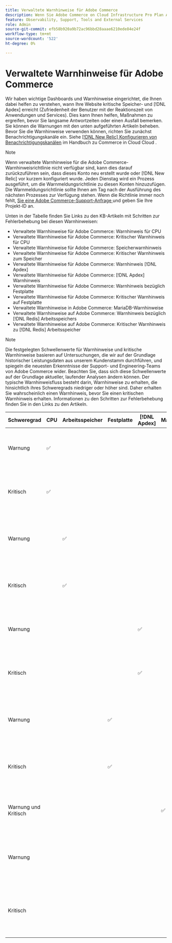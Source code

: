 ```yaml
---
title: Verwaltete Warnhinweise für Adobe Commerce
description: Wenn Sie Adobe Commerce on Cloud Infrastructure Pro Plan Architecture-Kunde sind, können Sie verwaltete Warnhinweise verwenden, um den Zustand Ihrer Site zu verstehen. Wenn Sie Adobe Commerce on Cloud Infrastructure Starter Plan Architecture-Kunde sind, erhalten Sie nur Warnhinweise zu den  [!DNL Apdex]  und Fehlerquoten.
feature: Observability, Support, Tools and External Services
role: Admin
source-git-commit: efb58b920a9b72ac96bbd28aaae6210ede84e24f
workflow-type: tm+mt
source-wordcount: '522'
ht-degree: 0%

---
```



# Verwaltete Warnhinweise für Adobe Commerce


Wir haben wichtige Dashboards und Warnhinweise eingerichtet, die Ihnen dabei helfen zu verstehen, wann Ihre Website kritische Speicher- und [!DNL Apdex] erreicht (Zufriedenheit der Benutzer mit der Reaktionszeit von Anwendungen und Services). Dies kann Ihnen helfen, Maßnahmen zu ergreifen, bevor Sie langsame Antwortzeiten oder einen Ausfall bemerken. Sie können die Warnungen mit den unten aufgeführten Artikeln beheben. Bevor Sie die Warnhinweise verwenden können, richten Sie zunächst Benachrichtigungskanäle ein. Siehe [[!DNL New Relic] Konfigurieren von Benachrichtigungskanälen](https://experienceleague.adobe.com/en/docs/commerce-on-cloud/user-guide/monitor/new-relic/new-relic-service) im Handbuch zu Commerce in Cloud Cloud .

>[!NOTE]
>
>Wenn verwaltete Warnhinweise für die Adobe Commerce-Warnhinweisrichtlinie nicht verfügbar sind, kann dies darauf zurückzuführen sein, dass dieses Konto neu erstellt wurde oder [!DNL New Relic] vor kurzem konfiguriert wurde. Jeden Dienstag wird ein Prozess ausgeführt, um die Warnmeldungsrichtlinie zu diesen Konten hinzuzufügen. Die Warnmeldungsrichtlinie sollte Ihnen am Tag nach der Ausführung des nächsten Prozesses zur Verfügung stehen. Wenn die Richtlinie immer noch fehlt, [ Sie eine Adobe Commerce-Support-Anfrage ](https://experienceleague.adobe.com/en/docs/commerce-knowledge-base/kb/help-center-guide/magento-help-center-user-guide#support-case) und geben Sie Ihre Projekt-ID an.

Unten in der Tabelle finden Sie Links zu den KB-Artikeln mit Schritten zur Fehlerbehebung bei diesen Warnhinweisen:

* Verwaltete Warnhinweise für Adobe Commerce: Warnhinweis für CPU
* Verwaltete Warnhinweise für Adobe Commerce: Kritischer Warnhinweis für CPU
* Verwaltete Warnhinweise für Adobe Commerce: Speicherwarnhinweis
* Verwaltete Warnhinweise für Adobe Commerce: Kritischer Warnhinweis zum Speicher
* Verwaltete Warnhinweise für Adobe Commerce: Warnhinweis [!DNL Apdex]
* Verwaltete Warnhinweise für Adobe Commerce: [!DNL Apdex] Warnhinweis
* Verwaltete Warnhinweise für Adobe Commerce: Warnhinweis bezüglich Festplatte
* Verwaltete Warnhinweise für Adobe Commerce: Kritischer Warnhinweis auf Festplatte
* Verwaltete Warnhinweise in Adobe Commerce: MariaDB-Warnhinweise
* Verwaltete Warnhinweise auf Adobe Commerce: Warnhinweis bezüglich [!DNL Redis] Arbeitsspeichers
* Verwaltete Warnhinweise auf Adobe Commerce: Kritischer Warnhinweis zu [!DNL Redis] Arbeitsspeicher

>[!NOTE]
>
>Die festgelegten Schwellenwerte für Warnhinweise und kritische Warnhinweise basieren auf Untersuchungen, die wir auf der Grundlage historischer Leistungsdaten aus unserem Kundenstamm durchführen, und spiegeln die neuesten Erkenntnisse der Support- und Engineering-Teams von Adobe Commerce wider. Beachten Sie, dass sich diese Schwellenwerte auf der Grundlage aktueller, laufender Analysen ändern können. Der typische Warnhinweisfluss besteht darin, Warnhinweise zu erhalten, die hinsichtlich ihres Schweregrads niedriger oder höher sind. Daher erhalten Sie wahrscheinlich einen Warnhinweis, bevor Sie einen kritischen Warnhinweis erhalten. Informationen zu den Schritten zur Fehlerbehebung finden Sie in den Links zu den Artikeln.

| Schweregrad | CPU | Arbeitsspeicher | Festplatte | [!DNL Apdex] | MariaDB | [!DNL Redis] | Artikel zur Fehlerbehebung |
|----------|-----|--------|------|-------|---------|--------------|-------------------------|
| Warnung | ✅ |        |      |       |         |              | [Verwaltete Warnhinweise für Adobe Commerce: Warnhinweis für CPU](managed-alerts-for-magento-commerce-cpu-warning-alert.md) |
| Kritisch | ✅ |        |      |       |         |              | [Verwaltete Warnhinweise für Adobe Commerce: Kritischer Warnhinweis für CPU](managed-alerts-on-magento-commerce-cpu-critical-alert.md) |
| Warnung |     | ✅ |      |       |         |              | [Verwaltete Warnhinweise für Adobe Commerce: Warnhinweis bezüglich des Arbeitsspeichers](managed-alerts-for-magento-commerce-memory-warning-alert.md) |
| Kritisch |     | ✅ |      |       |         |              | [Verwaltete Warnhinweise für Adobe Commerce: Kritischer Warnhinweis im Arbeitsspeicher](managed-alerts-on-magento-commerce-memory-critical-alert.md) |
| Warnung |     |        |      | ✅ |         |              | [Verwaltete Warnhinweise für Adobe Commerce: [!DNL Apdex] Warnhinweis](managed-alerts-for-magento-commerce-apdex-warning-alert.md) |
| Kritisch |     |        |      | ✅ |         |              | [Verwaltete Warnhinweise für Adobe Commerce: [!DNL Apdex] Kritischer Warnhinweis](managed-alerts-for-magento-commerce-apdex-critical-alert.md) |
| Warnung |     |        | ✅ |       |         |              | [Verwaltete Warnhinweise für Adobe Commerce: Warnhinweis bezüglich Festplatte](managed-alerts-for-magento-commerce-disk-warning-alert.md) |
| Kritisch |     |        | ✅ |       |         |              | [Verwaltete Warnhinweise für Adobe Commerce: kritischer Warnhinweis auf Festplatte](managed-alerts-for-magento-commerce-disk-critical-alert.md) |
| Warnung und Kritisch |     |        |      |       | ✅ |              | [Verwaltete Warnhinweise in Adobe Commerce: MariaDB-Warnhinweise](managed-alerts-on-magento-commerce-mariadb-alerts.md) |
| Warnung |     |        |      |       |         | ✅ | [Verwaltete Warnhinweise zu Adobe Commerce: [!DNL Redis] Warnhinweis bezüglich Arbeitsspeicher](managed-alerts-on-magento-commerce-redis-memory-warning-alert.md) |
| Kritisch |     |        |      |       |         | ✅ | [Verwaltete Warnhinweise zu Adobe Commerce: [!DNL Redis] Kritischer Warnhinweis für Speicher](managed-alerts-on-magento-commerce-redis-memory-critical-alert.md) |
